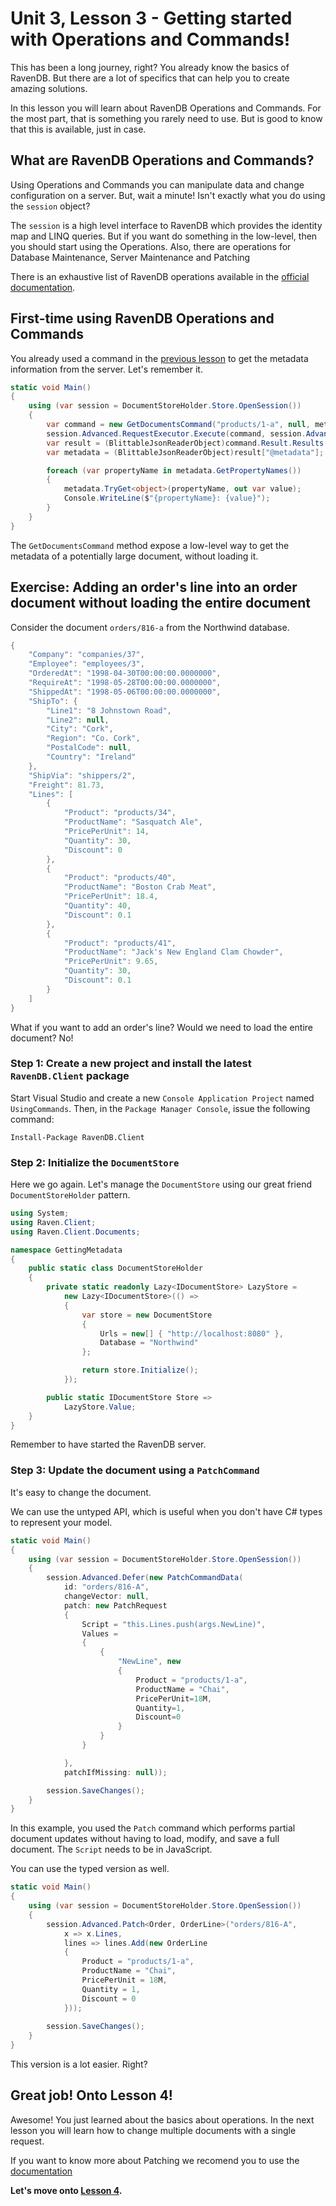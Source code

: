 # Unit 3, Lesson 3 - Getting started with Operations and Commands!

This has been a long journey, right? You already know the basics of RavenDB. But
there are a lot of specifics that can help you to create amazing solutions.

In this lesson you will learn about RavenDB Operations and Commands. For the most part, that is
something you rarely need to use. But is good to know that this is available, just
in case.

## What are RavenDB Operations and Commands?

Using Operations and Commands you can manipulate data and change
configuration on a server. But, wait a minute! Isn't exactly what you do using
the `session` object?

The `session` is a high level interface to RavenDB which provides the identity map
and LINQ queries. But if you want do something in the low-level, then you should
start using the Operations. Also, there are operations for Database Maintenance, Server Maintenance and Patching

There is an exhaustive list of RavenDB operations available in the [official documentation](https://ravendb.net/docs/article-page/4.0/csharp/client-api/operations/what-are-operations).

## First-time using RavenDB Operations and Commands

You already used a command in the [previous lesson](../lesson1/README.md) to get
the metadata information from the server. Let's remember it.

````csharp
static void Main()
{
    using (var session = DocumentStoreHolder.Store.OpenSession())
    {
        var command = new GetDocumentsCommand("products/1-a", null, metadataOnly: true);
        session.Advanced.RequestExecutor.Execute(command, session.Advanced.Context);
        var result = (BlittableJsonReaderObject)command.Result.Results[0];
        var metadata = (BlittableJsonReaderObject)result["@metadata"];

        foreach (var propertyName in metadata.GetPropertyNames())
        {
            metadata.TryGet<object>(propertyName, out var value);
            Console.WriteLine($"{propertyName}: {value}");
        }
    }
}
````

The `GetDocumentsCommand` method expose a low-level way to get the metadata of a potentially large document, without loading it.

## Exercise: Adding an order's line into an order document without loading the entire document
Consider the document `orders/816-a` from the Northwind database.

````csharp
{
    "Company": "companies/37",
    "Employee": "employees/3",
    "OrderedAt": "1998-04-30T00:00:00.0000000",
    "RequireAt": "1998-05-28T00:00:00.0000000",
    "ShippedAt": "1998-05-06T00:00:00.0000000",
    "ShipTo": {
        "Line1": "8 Johnstown Road",
        "Line2": null,
        "City": "Cork",
        "Region": "Co. Cork",
        "PostalCode": null,
        "Country": "Ireland"
    },
    "ShipVia": "shippers/2",
    "Freight": 81.73,
    "Lines": [
        {
            "Product": "products/34",
            "ProductName": "Sasquatch Ale",
            "PricePerUnit": 14,
            "Quantity": 30,
            "Discount": 0
        },
        {
            "Product": "products/40",
            "ProductName": "Boston Crab Meat",
            "PricePerUnit": 18.4,
            "Quantity": 40,
            "Discount": 0.1
        },
        {
            "Product": "products/41",
            "ProductName": "Jack's New England Clam Chowder",
            "PricePerUnit": 9.65,
            "Quantity": 30,
            "Discount": 0.1
        }
    ]
}
````

What if you want to add an order's line? Would we need to load the entire document? No!

### Step 1: Create a new project and install the latest `RavenDB.Client` package

Start Visual Studio and create a new `Console Application Project` named
`UsingCommands`. Then, in the `Package Manager Console`, issue the following
command:

```Install-Package RavenDB.Client```

### Step 2: Initialize the `DocumentStore`

Here we go again. Let's manage the `DocumentStore` using our great friend `DocumentStoreHolder` pattern.  

````csharp
using System;
using Raven.Client;
using Raven.Client.Documents;

namespace GettingMetadata
{
    public static class DocumentStoreHolder
    {
        private static readonly Lazy<IDocumentStore> LazyStore =
            new Lazy<IDocumentStore>(() =>
            {
                var store = new DocumentStore
                {
                    Urls = new[] { "http://localhost:8080" },
                    Database = "Northwind"
                };

                return store.Initialize();
            });

        public static IDocumentStore Store =>
            LazyStore.Value;
    }
}
````

Remember to have started the RavenDB server.

### Step 3: Update the document using a `PatchCommand`

It's easy to change the document.

We can use the untyped API, which is useful when you don't have 
C# types to represent your model.

````csharp
static void Main()
{
    using (var session = DocumentStoreHolder.Store.OpenSession())
    {
        session.Advanced.Defer(new PatchCommandData(
            id: "orders/816-A",
            changeVector: null,
            patch: new PatchRequest
            {
                Script = "this.Lines.push(args.NewLine)",
                Values =
                {
                    {
                        "NewLine", new 
                        {
                            Product = "products/1-a",
                            ProductName = "Chai",
                            PricePerUnit=18M,
                            Quantity=1,
                            Discount=0
                        }
                    }
                }

            },
            patchIfMissing: null));

        session.SaveChanges();
    }
}
````

In this example, you used the `Patch` command which performs partial document updates without having to load,
modify, and save a full document. The `Script` needs to be in JavaScript.  

You can use the typed version as well.

```csharp
static void Main()
{
    using (var session = DocumentStoreHolder.Store.OpenSession())
    {
        session.Advanced.Patch<Order, OrderLine>("orders/816-A",
            x => x.Lines,
            lines => lines.Add(new OrderLine
            {
                Product = "products/1-a",
                ProductName = "Chai",
                PricePerUnit = 18M,
                Quantity = 1,
                Discount = 0
            }));
                
        session.SaveChanges();
    }
}
```

This version is a lot easier. Right?

## Great job! Onto Lesson 4!

Awesome! You just learned about the basics about operations. In the next lesson you will learn
how to change multiple documents with a single request.

If you want to know more about Patching we recomend you to use the [documentation](https://ravendb.net/docs/article-page/4.0/csharp/client-api/operations/patching/single-document)

**Let's move onto [Lesson 4](../lesson4/README.md).**

